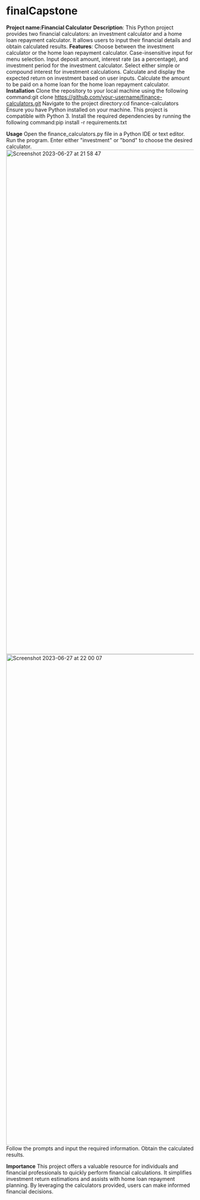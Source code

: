 # finalCapstone
**Project name:Financial Calculator**
**Description**:
This Python project provides two financial calculators: an investment calculator and a home loan repayment calculator. 
It allows users to input their financial details and obtain calculated results.
**Features**:
Choose between the investment calculator or the home loan repayment calculator.
Case-insensitive input for menu selection.
Input deposit amount, interest rate (as a percentage), and investment period for the investment calculator.
Select either simple or compound interest for investment calculations.
Calculate and display the expected return on investment based on user inputs.
Calculate the amount to be paid on a home loan for the home loan repayment calculator.
**Installation**
Clone the repository to your local machine using the following command:git clone https://github.com/your-username/finance-calculators.git
Navigate to the project directory:cd finance-calculators
Ensure you have Python installed on your machine. This project is compatible with Python 3.
Install the required dependencies by running the following command:pip install -r requirements.txt


**Usage**
Open the finance_calculators.py file in a Python IDE or text editor.
Run the program.
Enter either "investment" or "bond" to choose the desired calculator.
<img width="1356" alt="Screenshot 2023-06-27 at 21 58 47" src="https://github.com/undaunted247/finalCapstone/assets/137342364/2b3c5c88-3b9f-4112-a7a5-0994cbafc46a">
<img width="1320" alt="Screenshot 2023-06-27 at 22 00 07" src="https://github.com/undaunted247/finalCapstone/assets/137342364/32a6003d-0400-4077-a790-9213ae3649d6">
Follow the prompts and input the required information.
Obtain the calculated results.

**Importance**
This project offers a valuable resource for individuals and financial professionals to quickly perform financial calculations. 
It simplifies investment return estimations and assists with home loan repayment planning. 
By leveraging the calculators provided, users can make informed financial decisions.
